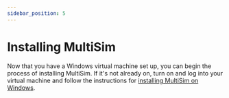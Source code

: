 ```yaml
---
sidebar_position: 5
---
```


# Installing MultiSim

Now that you have a Windows virtual machine set up, you can begin the process of installing MultiSim. If it's not already on, turn on and log into your virtual machine and follow the instructions for [installing MultiSim on Windows](/windows/installation.md).
